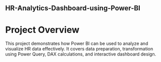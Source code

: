 ## HR-Analytics-Dashboard-using-Power-BI
# Project Overview
This project demonstrates how Power BI can be used to analyze and visualize HR data effectively. It covers data preparation, transformation using Power Query, DAX calculations, and interactive dashboard design.

